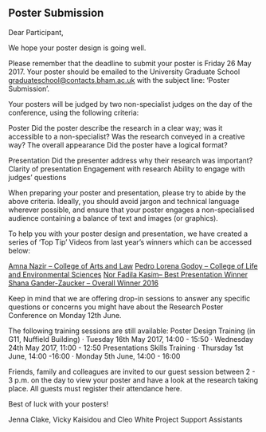 Poster Submission
---


Dear Participant,

We hope your poster design is going well. 

Please remember that the deadline to submit your poster is Friday 26 May 2017. 
Your poster should be emailed to the University Graduate School
<graduateschool@contacts.bham.ac.uk> with the subject line: ‘Poster Submission’. 


 Your posters will be judged by two non-specialist judges on the day of the conference, using the following criteria:
 
 
Poster
 Did the poster describe the research in a clear way; was it accessible to a non-specialist?
 Was the research conveyed in a creative way?
 The overall appearance
 Did the poster have a logical format?
 
Presentation
 Did the presenter address why their research was important?
 Clarity of presentation
 Engagement with research
 Ability to engage with judges’ questions
 
 
 When preparing your poster and presentation, please try to abide by the above criteria. 
 Ideally, you should avoid jargon and technical language wherever possible, and ensure that 
 your poster engages a non-specialised audience containing a balance of text and images 
 (or graphics).
 
 To help you with your poster design and presentation, we have created a series of ‘Top Tip’
 Videos from last year’s winners which can be accessed below:
 
[Amna Nazir – College of Arts and Law](https://www.youtube.com/watch?v=xL8OpO-E-n4)
[Pedro Lorena Godoy – College of Life and Environmental Sciences](https://www.youtube.com/watch?v=pvF3ag9Utbc)
[Nor Fadila Kasim– Best Presentation Winner](https://www.youtube.com/watch?v=1xcW2eIgmQw)
[Shana Gander-Zaucker – Overall Winner 2016](https://www.youtube.com/watch?v=d0VjXciszEI)


 Keep in mind that we are offering drop-in sessions to answer any specific questions or 
 concerns you might have about the Research Poster Conference on Monday 12th June.
 
 
 The following training sessions are still available:
Poster Design Training (in G11, Nuffield Building)
·         Tuesday 16th May 2017, 14:00 - 15:50
·         Wednesday 24th May 2017, 11:00 - 12:50
Presentations Skills Training
·         Thursday 1st June, 14:00 -16:00
·         Monday 5th June, 14:00 - 16:00


Friends, family and colleagues are invited to our guest session between 2 - 3 p.m. 
on the day to view your poster and have a look at the research taking place. 
All guests must register their attendance here.

Best of luck with your posters! 

Jenna Clake, Vicky Kaisidou and Cleo White
Project Support Assistants
 
 
